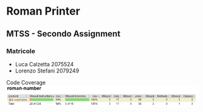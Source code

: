 # Roman Printer 
## MTSS - Secondo Assignment
### Matricole
- Luca Calzetta 2075524
- Lorenzo Stefani 2079249

Code Coverage
![Alt Text](codeCoverage.png) 